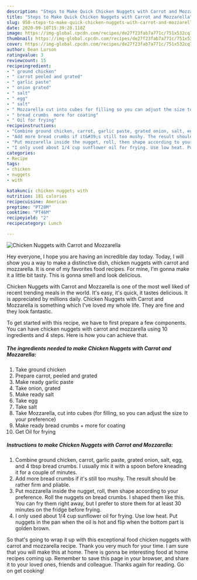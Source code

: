 ```yaml
---
description: "Steps to Make Quick Chicken Nuggets with Carrot and Mozzarella"
title: "Steps to Make Quick Chicken Nuggets with Carrot and Mozzarella"
slug: 950-steps-to-make-quick-chicken-nuggets-with-carrot-and-mozzarella
date: 2020-09-10T15:39:28.118Z
image: https://img-global.cpcdn.com/recipes/de27f23fab7a771c/751x532cq70/chicken-nuggets-with-carrot-and-mozzarella-recipe-main-photo.jpg
thumbnail: https://img-global.cpcdn.com/recipes/de27f23fab7a771c/751x532cq70/chicken-nuggets-with-carrot-and-mozzarella-recipe-main-photo.jpg
cover: https://img-global.cpcdn.com/recipes/de27f23fab7a771c/751x532cq70/chicken-nuggets-with-carrot-and-mozzarella-recipe-main-photo.jpg
author: Dean Larson
ratingvalue: 3
reviewcount: 15
recipeingredient:
- " ground chicken"
- " carrot peeled and grated"
- " garlic paste"
- " onion grated"
- " salt"
- " egg"
- " salt"
- " Mozzarella cut into cubes for filling so you can adjust the size to your preference"
- " bread crumbs  more for coating"
- " Oil for frying"
recipeinstructions:
- "Combine ground chicken, carrot, garlic paste, grated onion, salt, egg, and 4 tbsp bread crumbs. I usually mix it with a spoon before kneading it for a couple of minutes."
- "Add more bread crumbs if it&#39;s still too mushy. The result should be rather firm and pliable."
- "Put mozzarella inside the nugget, roll, then shape according to your preference. Roll the nuggets on bread crumbs. I shaped them like this. You can fry them right away, but I prefer to store them for at least 30 minutes on the fridge before frying."
- "I only used about 1/4 cup sunflower oil for frying. Use low heat. Put nuggets in the pan when the oil is hot and flip when the bottom part is golden brown."
categories:
- Recipe
tags:
- chicken
- nuggets
- with

katakunci: chicken nuggets with 
nutrition: 181 calories
recipecuisine: American
preptime: "PT28M"
cooktime: "PT46M"
recipeyield: "2"
recipecategory: Lunch

---
```



![Chicken Nuggets with Carrot and Mozzarella](https://img-global.cpcdn.com/recipes/de27f23fab7a771c/751x532cq70/chicken-nuggets-with-carrot-and-mozzarella-recipe-main-photo.jpg)

Hey everyone, I hope you are having an incredible day today. Today, I will show you a way to make a distinctive dish, chicken nuggets with carrot and mozzarella. It is one of my favorites food recipes. For mine, I'm gonna make it a little bit tasty. This is gonna smell and look delicious.

Chicken Nuggets with Carrot and Mozzarella is one of the most well liked of recent trending meals in the world. It's easy, it's quick, it tastes delicious. It is appreciated by millions daily. Chicken Nuggets with Carrot and Mozzarella is something which I've loved my whole life. They are fine and they look fantastic.




To get started with this recipe, we have to first prepare a few components. You can have chicken nuggets with carrot and mozzarella using 10 ingredients and 4 steps. Here is how you can achieve that.

<!--inarticleads1-->

##### The ingredients needed to make Chicken Nuggets with Carrot and Mozzarella:

1. Take  ground chicken
1. Prepare  carrot, peeled and grated
1. Make ready  garlic paste
1. Take  onion, grated
1. Make ready  salt
1. Take  egg
1. Take  salt
1. Take  Mozzarella, cut into cubes (for filling, so you can adjust the size to your preference)
1. Make ready  bread crumbs + more for coating
1. Get  Oil for frying




<!--inarticleads2-->

##### Instructions to make Chicken Nuggets with Carrot and Mozzarella:

1. Combine ground chicken, carrot, garlic paste, grated onion, salt, egg, and 4 tbsp bread crumbs. I usually mix it with a spoon before kneading it for a couple of minutes.
1. Add more bread crumbs if it&#39;s still too mushy. The result should be rather firm and pliable.
1. Put mozzarella inside the nugget, roll, then shape according to your preference. Roll the nuggets on bread crumbs. I shaped them like this. You can fry them right away, but I prefer to store them for at least 30 minutes on the fridge before frying.
1. I only used about 1/4 cup sunflower oil for frying. Use low heat. Put nuggets in the pan when the oil is hot and flip when the bottom part is golden brown.




So that's going to wrap it up with this exceptional food chicken nuggets with carrot and mozzarella recipe. Thank you very much for your time. I am sure that you will make this at home. There is gonna be interesting food at home recipes coming up. Remember to save this page in your browser, and share it to your loved ones, friends and colleague. Thanks again for reading. Go on get cooking!
